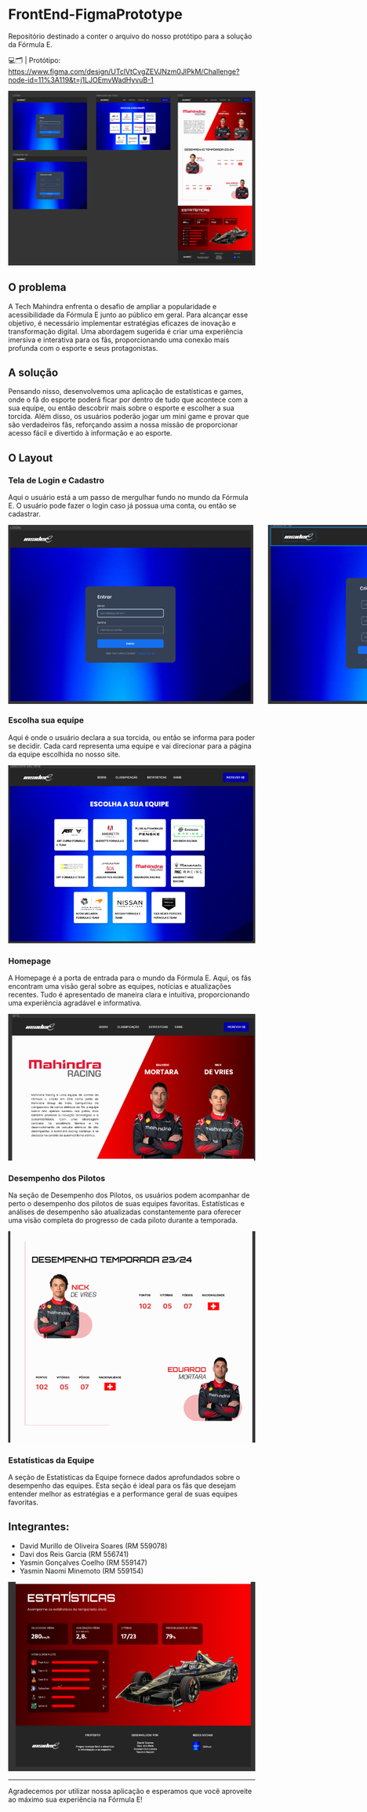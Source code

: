 # FrontEnd-FigmaPrototype

Repositório destinado a conter o arquivo do nosso protótipo para a solução da Fórmula E.

💻🗂️ | Protótipo: https://www.figma.com/design/UTclVtCvgZEVJNzm0JlPkM/Challenge?node-id=11%3A119&t=j1LJOEmvWadHyvuB-1

<img src="https://github.com/Insider-E/FrontEnd-FigmaPrototype/blob/main/Images/prototype.png" alt="Minha Figura">

## O problema

A Tech Mahindra enfrenta o desafio de ampliar a popularidade e acessibilidade da Fórmula E junto ao público em geral. Para alcançar esse objetivo, é necessário implementar estratégias eficazes de inovação e transformação digital. Uma abordagem sugerida é criar uma experiência imersiva e interativa para os fãs, proporcionando uma conexão mais profunda com o esporte e seus protagonistas.

## A solução

Pensando nisso, desenvolvemos uma aplicação de estatísticas e games, onde o fã do esporte poderá ficar por dentro de tudo que acontece com a sua equipe, ou então descobrir mais sobre o esporte e escolher a sua torcida. Além disso, os usuários poderão jogar um mini game e provar que são verdadeiros fãs, reforçando assim a nossa missão de proporcionar acesso fácil e divertido à informação e ao esporte.

## O Layout

### Tela de Login e Cadastro

Aqui o usuário está a um passo de mergulhar fundo no mundo da Fórmula E. O usuário pode fazer o login caso já possua uma conta, ou então se cadastrar.
<div style="display: flex; gap: 30px;">
  <img style="width: 500px" src="https://github.com/Insider-E/FrontEnd-FigmaPrototype/blob/main/Images/login.png" alt="Tela de Login e Cadastro">
  <img style="width: 500px" src="https://github.com/Insider-E/FrontEnd-FigmaPrototype/blob/main/Images/cadastro.png" alt="Tela de Login e Cadastro">
</div>


### Escolha sua equipe

Aqui é onde o usuário declara a sua torcida, ou então se informa para poder se decidir. Cada card representa uma equipe e vai direcionar para a página da equipe escolhida no nosso site.

<img src="https://github.com/Insider-E/FrontEnd-FigmaPrototype/blob/main/Images/times.png" alt="Escolha sua equipe">

### Homepage
A Homepage é a porta de entrada para o mundo da Fórmula E. Aqui, os fãs encontram uma visão geral sobre as equipes, notícias e atualizações recentes. Tudo é apresentado de maneira clara e intuitiva, proporcionando uma experiência agradável e informativa.

<img src="https://github.com/Insider-E/FrontEnd-FigmaPrototype/blob/main/Images/home.png" alt="Homepage">

### Desempenho dos Pilotos
Na seção de Desempenho dos Pilotos, os usuários podem acompanhar de perto o desempenho dos pilotos de suas equipes favoritas. Estatísticas  e análises de desempenho são atualizadas constantemente para oferecer uma visão completa do progresso de cada piloto durante a temporada.

<img src="https://github.com/Insider-E/FrontEnd-FigmaPrototype/blob/main/Images/desempenho.png" alt="Desempenho dos Pilotos">

### Estatísticas da Equipe
A seção de Estatísticas da Equipe fornece dados aprofundados sobre o desempenho das equipes. Esta seção é ideal para os fãs que desejam entender melhor as estratégias e a performance geral de suas equipes favoritas.

## Integrantes:

- David Murillo de Oliveira Soares (RM 559078)
- Davi dos Reis Garcia (RM 556741)
- Yasmin Gonçalves Coelho (RM 559147)
- Yasmin Naomi Minemoto (RM 559154)

<img src="https://github.com/Insider-E/FrontEnd-FigmaPrototype/blob/main/Images/stats.png" alt="Estatísticas da Equipe">

---

Agradecemos por utilizar nossa aplicação e esperamos que você aproveite ao máximo sua experiência na Fórmula E!

